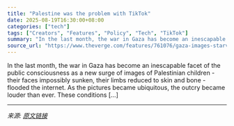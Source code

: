 ```yaml
---
title: "Palestine was the problem with TikTok"
date: 2025-08-19T16:30:00+08:00
categories: ["tech"]
tags: ["Creators", "Features", "Policy", "Tech", "TikTok"]
summary: "In the last month, the war in Gaza has become an inescapable facet of the public consciousness as a new surge of images of Palestinian children - their faces impossibly sunken, their limbs reduced to "
source_url: "https://www.theverge.com/features/761076/gaza-images-starvation-tiktok-ban"
---
```


In the last month, the war in Gaza has become an inescapable facet of the public consciousness as a new surge of images of Palestinian children - their faces impossibly sunken, their limbs reduced to skin and bone - flooded the internet. As the pictures became ubiquitous, the outcry became louder than ever. These conditions [&#8230;]

---

*来源: [原文链接](https://www.theverge.com/features/761076/gaza-images-starvation-tiktok-ban)*
